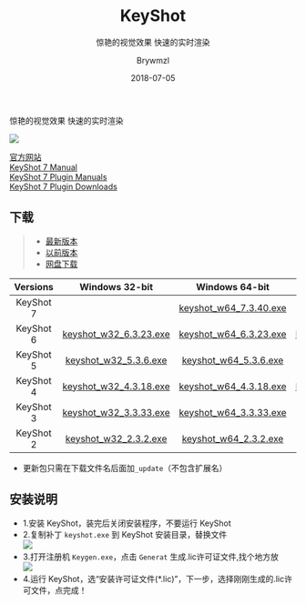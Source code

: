 ﻿---
layout:     post
title:      KeyShot
subtitle:   惊艳的视觉效果 快速的实时渲染
date:       2018-07-05
author:     Brywmzl
header-img: img/keyshot/keyshot-7-viewer-section-04.jpg
catalog: true
tags:
    - KeyShot
    - Render
---
惊艳的视觉效果 快速的实时渲染

<!--more-->

![](https://github.com/Brywmzl/Brywmzl.github.io/raw/master/img/keyshot/Integration_Splash_2016.png)  

[官方网站](https://www.keyshot.com/)  
[KeyShot 7 Manual](https://luxion.atlassian.net/wiki/spaces/K7M/overview)  
[KeyShot 7 Plugin Manuals](https://luxion.atlassian.net/wiki/x/WQ5JAg)  
[KeyShot 7 Plugin Downloads](https://www.keyshot.com/resources/downloads/plugins)  

## 下载
>- [最新版本](https://www.keyshot.com/try/)
>- [以前版本](https://www.keyshot.com/resources/downloads/previous-versions/)
>- [网盘下载](https://pan.baidu.com/s/1geOKjXx)  

Versions|Windows 32-bit|Windows 64-bit|Mac OS X
:---------:|:---------:|:---------:|:---------:
KeyShot 7||[keyshot_w64_7.3.40.exe](https://s3.amazonaws.com/download.keyshot.com/keyshot7/keyshot_w64_7.3.40.exe)|[keyshot_w64_7.3.40.pkg](https://s3.amazonaws.com/download.keyshot.com/keyshot7/keyshot_mac64_7.3.40.pkg)
KeyShot 6|[keyshot_w32_6.3.23.exe](http://s3.amazonaws.com/download.keyshot.com/keyshot_w32_6.3.23.exe)|[keyshot_w64_6.3.23.exe](http://s3.amazonaws.com/download.keyshot.com/keyshot_w64_6.3.23.exe)|[keyshot_mac64_6.3.23.pkg](http://s3.amazonaws.com/download.keyshot.com/keyshot_mac64_6.3.23.pkg)
KeyShot 5|[keyshot_w32_5.3.6.exe](http://download.keyshot.com/keyshot_w32_5.3.6.exe)|[keyshot_w64_5.3.6.exe](http://download.keyshot.com/keyshot_w64_5.3.6.exe)|[keyshot_mac64_5.3.6.pkg](http://download.keyshot.com/keyshot_mac64_5.3.6.pkg)
KeyShot 4|[keyshot_w32_4.3.18.exe](https://s3.amazonaws.com/download.keyshot.com/keyshot_w32_4.3.18.exe)|[keyshot_w64_4.3.18.exe](https://s3.amazonaws.com/download.keyshot.com/keyshot_w64_4.3.18.exe)|[keyshot_mac64_4.3.18.pkg](https://s3.amazonaws.com/download.keyshot.com/keyshot_mac64_4.3.18.pkg)
KeyShot 3|[keyshot_w32_3.3.33.exe](https://s3.amazonaws.com/download.keyshot.com/keyshot_w32_3.3.33.exe)|[keyshot_w64_3.3.33.exe](https://s3.amazonaws.com/download.keyshot.com/keyshot_w64_3.3.33.exe)|[keyshot_w64_3.3.33.pkg](https://s3.amazonaws.com/download.keyshot.com/keyshot_mac64_3.3.33.pkg)
KeyShot 2|[keyshot_w32_2.3.2.exe](https://s3.amazonaws.com/download.keyshot.com/keyshot_w32_2.3.2.exe)|[keyshot_w64_2.3.2.exe](https://s3.amazonaws.com/download.keyshot.com/keyshot_w64_2.3.2.exe)|

* 更新包只需在下载文件名后面加`_update`（不包含扩展名）  

## 安装说明  
* 1.安装 KeyShot，装完后关闭安装程序，不要运行 KeyShot  
* 2.复制补丁 `keyshot.exe` 到 KeyShot 安装目录，替换文件  
![](https://github.com/Brywmzl/Brywmzl.github.io/raw/master/img/keyshot/0.jpg)  
* 3.打开注册机 `Keygen.exe`，点击 `Generat` 生成.lic许可证文件,找个地方放  
![](https://github.com/Brywmzl/Brywmzl.github.io/raw/master/img/keyshot/1.jpg)  
* 4.运行 KeyShot，选“安装许可证文件(*.lic)”，下一步，选择刚刚生成的.lic许可文件，点完成！  
